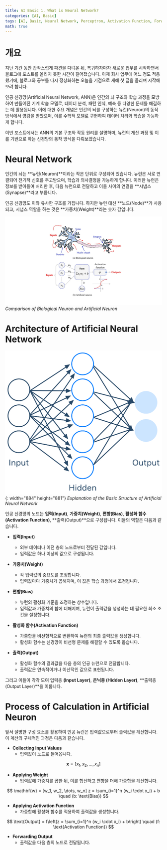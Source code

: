```yaml
---
title: AI Basic 1. What is Neural Network?
categories: [AI, Basic]
tags: [AI, Basic, Neural Network, Perceptron, Activation Function, Forward Propagation]
math: true
---
```


# 개요

지난 기간 동안 갑작스럽게 파견을 다녀온 뒤, 복귀하자마자 새로운 업무를 시작하면서 블로그에 포스트를 올리지 못한 시간이 길어졌습니다. 이제 회사 업무에 어느 정도 적응했기에, 블로그와 공부를 다시 정상화하는 오늘을 기점으로 새해 첫 글을 올리며 시작해 보려 합니다.

인공 신경망(Artificial Neural Network, ANN)은 인간의 뇌 구조와 학습 과정을 모방하여 만들어진 기계 학습 모델로, 데이터 분석, 패턴 인식, 예측 등 다양한 문제를 해결하는 데 활용됩니다. 이에 대한 주요 개념은 인간의 뇌를 구성하는 뉴런(Neuron)의 동작 방식에서 영감을 받았으며, 이를 수학적 모델로 구현하여 데이터 처리와 학습을 가능하게 합니다.

이번 포스트에서는 ANN의 기본 구조와 작동 원리를 설명하며, 뉴런의 계산 과정 및 이를 기반으로 하는 신경망의 동작 방식을 다뤄보겠습니다.

# Neural Network

인간의 뇌는 **뉴런(Neuron)**이라는 작은 단위로 구성되어 있습니다. 뉴런은 서로 연결되어 전기적 신호를 주고받으며, 학습과 의사결정을 가능하게 합니다. 이러한 뉴런은 정보를 받아들여 처리한 후, 다음 뉴런으로 전달하고 이들 사이의 연결을 **시냅스(Synapse)**라고 부릅니다.

인공 신경망도 이와 유사한 구조를 가집니다. 하지만 뉴런 대신 **노드(Node)**가 사용되고, 시냅스 역할을 하는 것은 **가중치(Weight)**라는 숫자 값입니다.

![Neural Network](./assets/img/AI-Basic/Neural_Network.png)
_Comparison of Biological Neuron and Artificial Neuron_

# Architecture of Artificial Neural Network

![Architecture of Artificial Neural Network](./assets/img/AI-Basic/Architecture_of_Artificial_Neural_Network.png){: width="884" height="881"}
_Explanation of the Basic Structure of Artificial Neural Network_

인공 신경망의 노드는 **입력(Input)**, **가중치(Weight)**, **편향(Bias)**, **활성화 함수(Activation Function)**, **출력(Output)**으로 구성됩니다. 이들의 역할은 다음과 같습니다.

- **입력(Input)**
    - 외부 데이터나 이전 층의 노드로부터 전달된 값입니다.
    - 입력값은 하나 이상의 값으로 구성됩니다.

- **가중치(Weight)**
    - 각 입력값의 중요도를 조정합니다.
    - 입력값마다 가중치가 곱해지며, 이 값은 학습 과정에서 조정됩니다.

- **편향(Bias)**
    - 뉴런의 활성화 기준을 조정하는 상수입니다.
    - 입력값과 가중치의 합에 더해지며, 뉴런이 출력값을 생성하는 데 필요한 최소 조건을 설정합니다.

- **활성화 함수(Activation Function)**
    - 가중합을 비선형적으로 변환하여 뉴런의 최종 출력값을 생성합니다.
    - 활성화 함수는 신경망이 비선형 문제를 해결할 수 있도록 돕습니다.

- **출력(Output)**
    - 활성화 함수의 결과값을 다음 층의 인공 뉴런으로 전달합니다.
    - 출력값은 연속적이거나 이산적인 값으로 표현됩니다.

그리고 이들이 각각 모여 입력층 **(Input Layer)**, **은닉층 (Hidden Layer)**, **출력층 (Output Layer)**을 이룹니다.

# Process of Calculation in Artificial Neuron

앞서 설명한 구성 요소를 활용하여 인공 뉴런은 입력값으로부터 출력값을 계산합니다. 이 계산의 구체적인 과정은 다음과 같습니다.

- ****Collecting Input Values****
    - 입력값이 노드로 들어옵니다.

$$
\mathbf{x} = [x_1, x_2, \dots, x_n]
$$

- **Applying Weight**
    - 입력값에 가중치를 곱한 뒤, 이를 합산하고 편향을 더해 가중합을 계산합니다.

$$
\mathbf{w} = [w_1, w_2, \dots, w_n]
z = \sum_{i=1}^n (w_i \cdot x_i) + b \quad (b: \text{Bias})
$$

- **Applying Activation Function**
    - 가중합에 활성화 함수를 적용하여 출력값을 생성합니다.

$$
\text{Output} = f\left(z = \sum_{i=1}^n (w_i \cdot x_i) + b\right) \quad (f: \text{Activation Function})
$$

- **Forwarding Output**
    - 출력값을 다음 층의 노드로 전달됩니다.